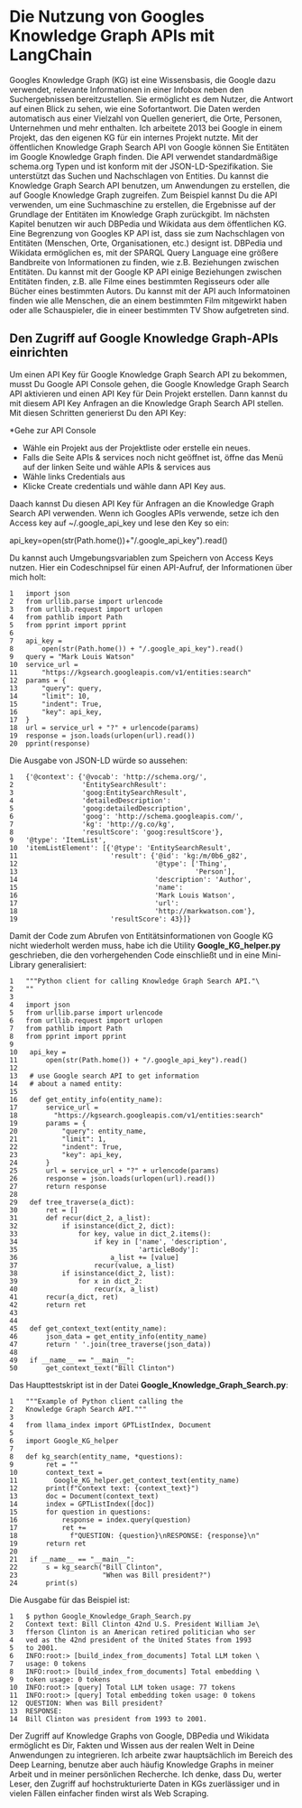 # Die Nutzung von Googles Knowledge Graph APIs mit LangChain

Googles Knowledge Graph (KG) ist eine Wissensbasis, die Google dazu verwendet, relevante Informationen in einer Infobox neben den Suchergebnissen bereitzustellen. Sie ermöglicht es dem Nutzer, die Antwort auf einen Blick zu sehen, wie eine Sofortantwort.
Die Daten werden automatisch aus einer Vielzahl von Quellen generiert, die Orte, Personen, Unternehmen und mehr enthalten. Ich arbeitete 2013 bei Google in einem Projekt, das den eigenen KG für ein internes Projekt nutzte.
Mit der öffentlichen Knowledge Graph Search API von Google können Sie Entitäten im Google Knowledge Graph finden. Die API verwendet standardmäßige schema.org Typen und ist konform mit der JSON-LD-Spezifikation. Sie unterstützt
das Suchen und Nachschlagen von Entities.
Du kannst die Knowledge Graph Search API benutzen, um Anwendungen zu erstellen, die  auf Google Knowledge Graph zugreifen. Zum Beispiel kannst Du die API verwenden, um eine Suchmaschine zu erstellen, die Ergebnisse auf der Grundlage der Entitäten im Knowledge Graph zurückgibt.
Im nächsten Kapitel benutzen wir auch DBPedia und Wikidata aus dem öffentlichen KG. Eine Begrenzung von Googles KP API ist, dass sie zum Nachschlagen von Entitäten (Menschen, Orte, Organisationen, etc.) designt ist. DBPedia und Wikidata ermöglichen es, mit der SPARQL Query Language eine größere Bandbreite von Informationen zu finden, wie z.B. Beziehungen zwischen Entitäten. Du kannst mit der Google KP API einige Beziehungen zwischen Entitäten finden, z.B. alle Filme eines bestimmten Regisseurs oder alle Bücher eines bestimmten Autors. Du kannst mit der API auch Informatoinen finden wie alle Menschen, die an einem bestimmten Film mitgewirkt haben oder alle Schauspieler, die in eineer bestimmten TV Show aufgetreten sind.

## Den Zugriff auf Google Knowledge Graph-APIs einrichten

Um einen API Key für Google Knowledge Graph Search API zu bekommen, musst Du Google API Console gehen, die Google Knowledge Graph Search API aktivieren und einen API Key für Dein Projekt erstellen. Dann kannst du mit diesem API Key Anfragen an die Knowledge Graph Search API stellen.
Mit diesen Schritten generierst Du den API Key:

*Gehe zur API Console
* Wähle ein Projekt aus der Projektliste oder erstelle ein neues.
* Falls die Seite APIs & services noch nicht geöffnet ist, öffne das Menü auf der linken Seite und wähle APIs & services aus
* Wähle links Credentials aus
* Klicke Create credentials und wähle dann API Key aus.

Daach kannst Du diesen API Key für Anfragen an die Knowledge Graph Search API verwenden.
Wenn ich Googles APIs verwende, setze ich den Access key auf ~/.google_api_key und lese den Key so ein:

 api_key=open(str(Path.home())+"/.google_api_key").read()
 
Du kannst auch Umgebungsvariablen zum Speichern von Access Keys nutzen.  Hier ein Codeschnipsel für einen API-Aufruf, der Informationen über mich holt:

```
1   import json
2   from urllib.parse import urlencode
3   from urllib.request import urlopen
4   from pathlib import Path
5   from pprint import pprint
6
7   api_key =
8       open(str(Path.home()) + "/.google_api_key").read()
9   query = "Mark Louis Watson"
10  service_url =
11      "https://kgsearch.googleapis.com/v1/entities:search"
12  params = {
13      "query": query,
14      "limit": 10,
15      "indent": True,
16      "key": api_key,
17  }
18  url = service_url + "?" + urlencode(params)
19  response = json.loads(urlopen(url).read())
20  pprint(response)
```

Die Ausgabe von JSON-LD würde so aussehen:

```
1   {'@context': {'@vocab': 'http://schema.org/',
2                 'EntitySearchResult':
3                 'goog:EntitySearchResult',
4                 'detailedDescription':
5                 'goog:detailedDescription',
6                 'goog': 'http://schema.googleapis.com/',
7                 'kg': 'http://g.co/kg',
8                 'resultScore': 'goog:resultScore'},
9   '@type': 'ItemList',
10  'itemListElement': [{'@type': 'EntitySearchResult',
11                       'result': {'@id': 'kg:/m/0b6_g82',
12                                  '@type': ['Thing',
13                                            'Person'],
14                                  'description': 'Author',
15                                  'name':
16                                  'Mark Louis Watson',
17                                  'url':
18                                  'http://markwatson.com'},
19                       'resultScore': 43}]}
```

Damit der Code zum Abrufen von Entitätsinformationen von Google KG nicht wiederholt werden muss, habe ich die Utility **Google_KG_helper.py** geschrieben, die den vorhergehenden Code einschließt und in eine Mini-Library generalisiert:

```
1   """Python client for calling Knowledge Graph Search API."\
2   ""
3
4   import json
5   from urllib.parse import urlencode
6   from urllib.request import urlopen
7   from pathlib import Path
8   from pprint import pprint
9
10   api_key =
11       open(str(Path.home()) + "/.google_api_key").read()
12
13   # use Google search API to get information
14   # about a named entity:
15
16   def get_entity_info(entity_name):
17       service_url =
18         "https://kgsearch.googleapis.com/v1/entities:search"
19       params = {
20           "query": entity_name,
21           "limit": 1,
22           "indent": True,
23           "key": api_key,
24       }
25       url = service_url + "?" + urlencode(params)
26       response = json.loads(urlopen(url).read())
27       return response
28
29   def tree_traverse(a_dict):
30       ret = []
31       def recur(dict_2, a_list):
32           if isinstance(dict_2, dict):
33               for key, value in dict_2.items():
34                   if key in ['name', 'description',
35                              'articleBody']:
36                       a_list += [value]
37                   recur(value, a_list)
38           if isinstance(dict_2, list):
39               for x in dict_2:
40                   recur(x, a_list)
41       recur(a_dict, ret)
42       return ret
43
44
45   def get_context_text(entity_name):
46       json_data = get_entity_info(entity_name)
47       return ' '.join(tree_traverse(json_data))
48
49   if __name__ == "__main__":
50       get_context_text("Bill Clinton")
```

Das Haupttestskript ist in der Datei  **Google_Knowledge_Graph_Search.py**:

```
1   """Example of Python client calling the
2   Knowledge Graph Search API."""
3
4   from llama_index import GPTListIndex, Document
5
6   import Google_KG_helper
7
8   def kg_search(entity_name, *questions):
9        ret = ""
10       context_text =
11         Google_KG_helper.get_context_text(entity_name)
12       print(f"Context text: {context_text}")
13       doc = Document(context_text)
14       index = GPTListIndex([doc])
15       for question in questions:
16           response = index.query(question)
17           ret +=
18             f"QUESTION: {question}\nRESPONSE: {response}\n"
19       return ret
20
21   if __name__ == "__main__":
22       s = kg_search("Bill Clinton",
23                     "When was Bill president?")
24       print(s)
```

Die Ausgabe für das Beispiel ist:

```
1   $ python Google_Knowledge_Graph_Search.py
2   Context text: Bill Clinton 42nd U.S. President William Je\
3   fferson Clinton is an American retired politician who ser
4   ved as the 42nd president of the United States from 1993
5   to 2001.
6   INFO:root:> [build_index_from_documents] Total LLM token \
7   usage: 0 tokens
8   INFO:root:> [build_index_from_documents] Total embedding \
9   token usage: 0 tokens
10  INFO:root:> [query] Total LLM token usage: 77 tokens
11  INFO:root:> [query] Total embedding token usage: 0 tokens
12  QUESTION: When was Bill president?
13  RESPONSE:
14  Bill Clinton was president from 1993 to 2001.
```

Der Zugriff auf Knowledge Graphs von Google, DBPedia und Wikidata ermöglicht es Dir, Fakten und Wissen aus der realen Welt in Deine Anwendungen zu integrieren. Ich arbeite zwar hauptsächlich im Bereich des Deep Learning, benutze aber auch häufig Knowledge Graphs in meiner Arbeit und in meiner persönlichen Recherche. Ich denke, dass Du, werter Leser, den Zugriff auf hochstrukturierte Daten in KGs zuerlässiger und in vielen Fällen einfacher finden wirst als Web Scraping.
